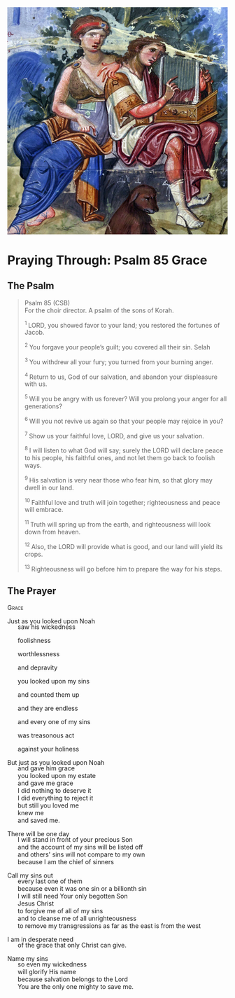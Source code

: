 <img class="intro-right" src="../images/art-paris-psalter.jpg">

<style>
  li {list-style-type: none;}
  p + ul {
    margin-top: -18px;
}
</style>

# Praying Through: Psalm 85 Grace

## The Psalm

>Psalm 85 (CSB)    
> For the choir director. A psalm of the sons of Korah. 
>
><sup> 1 </sup> LORD, you showed favor to your land; you restored the fortunes of Jacob. 
>
><sup> 2 </sup> You forgave your people’s guilt; you covered all their sin. Selah 
>
><sup> 3 </sup> You withdrew all your fury; you turned from your burning anger. 
>
><sup> 4 </sup> Return to us, God of our salvation, and abandon your displeasure with us. 
>
><sup> 5 </sup> Will you be angry with us forever? Will you prolong your anger for all generations? 
>
><sup> 6 </sup> Will you not revive us again so that your people may rejoice in you? 
>
><sup> 7 </sup> Show us your faithful love, LORD, and give us your salvation. 
>
><sup> 8 </sup> I will listen to what God will say; surely the LORD will declare peace to his people, his faithful ones, and not let them go back to foolish ways. 
>
><sup> 9 </sup> His salvation is very near those who fear him, so that glory may dwell in our land. 
>
><sup> 10 </sup> Faithful love and truth will join together; righteousness and peace will embrace. 
>
><sup> 11 </sup> Truth will spring up from the earth, and righteousness will look down from heaven. 
>
><sup> 12 </sup> Also, the LORD will provide what is good, and our land will yield its crops. 
>
><sup> 13 </sup> Righteousness will go before him to prepare the way for his steps.

## The Prayer

<div style="font-variant: small-caps;">
Grace
</div>

Just as you looked upon Noah
* saw his wickedness
* foolishness
* worthlessness
* and depravity

* you looked upon my sins
* and counted them up
* and they are endless
* and every one of my sins
* was treasonous act
* against your holiness

But just as you looked upon Noah
* and gave him grace
* you looked upon my estate
* and gave me grace
* I did nothing to deserve it
* I did everything to reject it
* but still you loved me
* knew me
* and saved me.

There will be one day
* I will stand in front of your precious Son
* and the account of my sins will be listed off
* and others' sins will not compare to my own
* because I am the chief of sinners

Call my sins out
* every last one of them
* because even it was one sin or a billionth sin
* I will still need Your only begotten Son
* Jesus Christ
* to forgive me of all of my sins
* and to cleanse me of all unrighteousness
* to remove my transgressions as far as the east is from the west

I am in desperate need
* of the grace that only Christ can give.

Name my sins
* so even my wickedness
* will glorify His name
* because salvation belongs to the Lord
* You are the only one mighty to save me.
